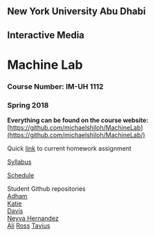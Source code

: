## New York University Abu Dhabi
## Interactive Media
# Machine Lab
### Course Number: IM-UH 1112
### Spring 2018

**Everything can be found on the course website:**   
[https://github.com/michaelshiloh/MachineLab](https://github.com/michaelshiloh/MachineLab/)


Quick [link](https://github.com/michaelshiloh/MachineLab/blob/master/schedule.md#current-homework-assignment)
to current homework assignment

[Syllabus](syllabus.md)  

[Schedule](schedule.md)

Student Github repositories  
[Adham](https://github.com/AdhamChakohi/machinelab)    
[Katie](https://github.com/katielee6986/Machine-Lab)  
[Davis](https://github.com/Davis-Teague/Machine-Lab-Spring-2018)  
[Neyva Hernandez](https://github.com/nth230/Machine-Lab)  
[Ali](https://github.com/Ali-AlDhaheri/MachineLab)
[Ross](https://github.com/ross67/MachineLabs)
[Tavius](https://github.com/kotavy/ml)
